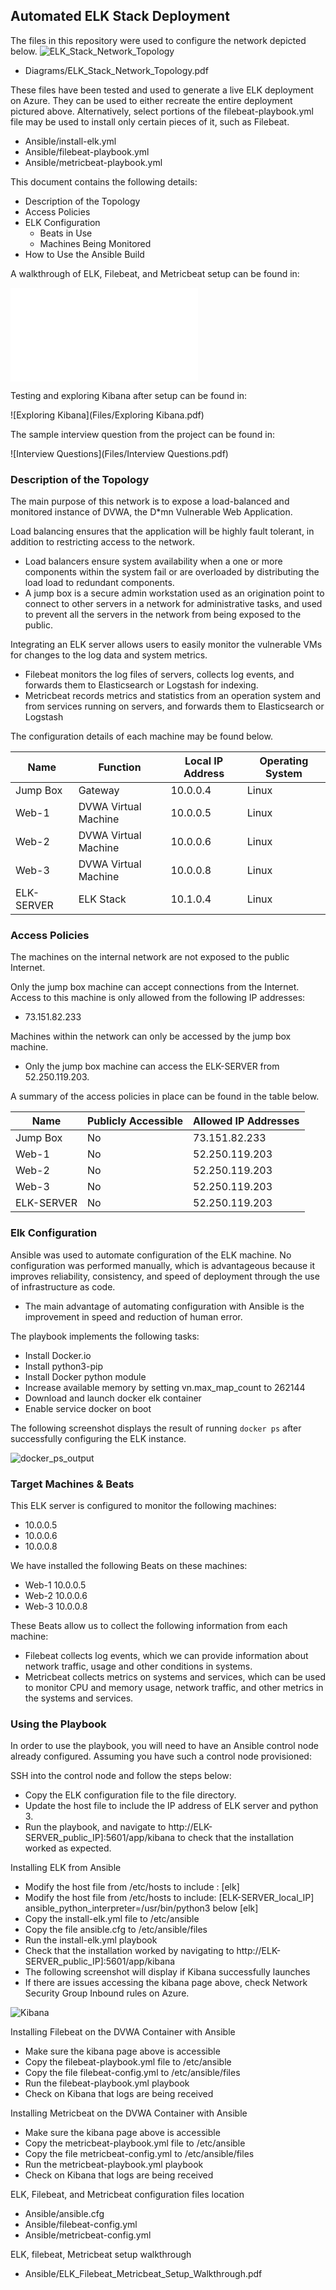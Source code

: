 ## Automated ELK Stack Deployment

The files in this repository were used to configure the network depicted below.
![ELK_Stack_Network_Topology](Images/Diagram.PNG)
- Diagrams/ELK_Stack_Network_Topology.pdf

These files have been tested and used to generate a live ELK deployment on Azure. They can be used to either recreate the entire deployment pictured above. Alternatively, select portions of the filebeat-playbook.yml file may be used to install only certain pieces of it, such as Filebeat.

  - Ansible/install-elk.yml
  - Ansible/filebeat-playbook.yml
  - Ansible/metricbeat-playbook.yml

This document contains the following details:
- Description of the Topology
- Access Policies
- ELK Configuration
  - Beats in Use
  - Machines Being Monitored
- How to Use the Ansible Build

A walkthrough of ELK, Filebeat, and Metricbeat setup can be found in:

![ELK_Filebeat_Metricbeat_Setup_Walkthrough](Files/ELK_Filebeat_Metricbeat_Setup_Walkthrough.pdf)

Testing and exploring Kibana after setup can be found in:

![Exploring Kibana](Files/Exploring Kibana.pdf)

The sample interview question from the project can be found in:

![Interview Questions](Files/Interview Questions.pdf)

### Description of the Topology

The main purpose of this network is to expose a load-balanced and monitored instance of DVWA, the D*mn Vulnerable Web Application.

Load balancing ensures that the application will be highly fault tolerant, in addition to restricting access to the network.
- Load balancers ensure system availability when a one or more components within the system fail or are overloaded by distributing the load load to redundant components.
- A jump box is a secure admin workstation used as an origination point to connect to other servers in a network for administrative tasks, and used to prevent all the servers in the network from being exposed to the public.

Integrating an ELK server allows users to easily monitor the vulnerable VMs for changes to the log data and system metrics.
- Filebeat monitors the log files of servers, collects log events, and forwards them to Elasticsearch or Logstash for indexing.
- Metricbeat records metrics and statistics from an operation system and from services running on servers, and forwards them to Elasticsearch or Logstash

The configuration details of each machine may be found below.

| Name       | Function             | Local IP Address | Operating System |
|------------|----------------------|------------------|------------------|
| Jump Box   | Gateway              | 10.0.0.4         | Linux            |
| Web-1      | DVWA Virtual Machine | 10.0.0.5         | Linux            |
| Web-2      | DVWA Virtual Machine | 10.0.0.6         | Linux            |
| Web-3      | DVWA Virtual Machine | 10.0.0.8         | Linux            |
| ELK-SERVER | ELK Stack            | 10.1.0.4         | Linux            |

### Access Policies

The machines on the internal network are not exposed to the public Internet. 

Only the jump box machine can accept connections from the Internet. Access to this machine is only allowed from the following IP addresses:
- 73.151.82.233

Machines within the network can only be accessed by the jump box machine.
- Only the jump box machine can access the ELK-SERVER from 52.250.119.203.

A summary of the access policies in place can be found in the table below.

| Name       | Publicly Accessible | Allowed IP Addresses |
|------------|---------------------|----------------------|
| Jump Box   | No                  | 73.151.82.233        |
| Web-1      | No                  | 52.250.119.203       |
| Web-2      | No                  | 52.250.119.203       |
| Web-3      | No                  | 52.250.119.203       |
| ELK-SERVER | No                  | 52.250.119.203       |

### Elk Configuration

Ansible was used to automate configuration of the ELK machine. No configuration was performed manually, which is advantageous because it improves reliability, consistency, and speed of deployment through the use of infrastructure as code.
- The main advantage of automating configuration with Ansible is the improvement in speed and reduction of human error.

The playbook implements the following tasks:
- Install Docker.io
- Install python3-pip
- Install Docker python module
- Increase available memory by setting vn.max_map_count to 262144
- Download and launch docker elk container
- Enable service docker on boot

The following screenshot displays the result of running `docker ps` after successfully configuring the ELK instance.

![docker_ps_output](Images/Docker_ps_output.png)

### Target Machines & Beats
This ELK server is configured to monitor the following machines:
- 10.0.0.5
- 10.0.0.6
- 10.0.0.8

We have installed the following Beats on these machines:
- Web-1 10.0.0.5
- Web-2 10.0.0.6
- Web-3 10.0.0.8

These Beats allow us to collect the following information from each machine:
- Filebeat collects log events, which we can provide information about network traffic, usage and other conditions in systems.
- Metricbeat collects metrics on systems and services, which can be used to monitor CPU and memory usage, network traffic, and other metrics in the systems and services.

### Using the Playbook
In order to use the playbook, you will need to have an Ansible control node already configured. Assuming you have such a control node provisioned: 

SSH into the control node and follow the steps below:
- Copy the ELK configuration file to the file directory.
- Update the host file to include the IP address of ELK server and python 3.
- Run the playbook, and navigate to http://ELK-SERVER_public_IP]:5601/app/kibana to check that the installation worked as expected.

Installing ELK from Ansible
- Modify the host file from /etc/hosts to include : [elk]
- Modify the host file from /etc/hosts to include: [ELK-SERVER_local_IP] ansible_python_interpreter=/usr/bin/python3 below [elk]
- Copy the install-elk.yml file to /etc/ansible
- Copy the file ansible.cfg to /etc/ansible/files
- Run the install-elk.yml playbook
- Check that the installation worked by navigating to http://ELK-SERVER_public_IP]:5601/app/kibana
- The following screenshot will display if Kibana successfully launches 
- If there are issues accessing the kibana page above, check Network Security Group Inbound rules on Azure.

![Kibana](Images/Kibana_Webpage.png)

Installing Filebeat on the DVWA Container with Ansible
- Make sure the kibana page above is accessible
- Copy the filebeat-playbook.yml file to /etc/ansible
- Copy the file filebeat-config.yml to /etc/ansible/files
- Run the filebeat-playbook.yml playbook
- Check on Kibana that logs are being received

Installing Metricbeat on the DVWA Container with Ansible
- Make sure the kibana page above is accessible
- Copy the metricbeat-playbook.yml file to /etc/ansible
- Copy the file metricbeat-config.yml to /etc/ansible/files
- Run the metricbeat-playbook.yml playbook
- Check on Kibana that logs are being received

ELK, Filebeat, and Metricbeat configuration files location
- Ansible/ansible.cfg
- Ansible/filebeat-config.yml
- Ansible/metricbeat-config.yml

ELK, filebeat, Metricbeat setup walkthrough
- Ansible/ELK_Filebeat_Metricbeat_Setup_Walkthrough.pdf